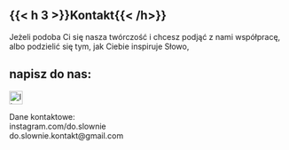 ## {{< h 3 >}}Kontakt{{< /h>}}
<p>
Jeżeli <span class="text-accent">podoba Ci się</span> nasza twórczość i chcesz podjąć z nami <span class="text-accent">współpracę</span>, albo podzielić się tym, jak Ciebie inspiruje <span class="text-accent">Słowo<span>,
<br>
</p>
  
<p>
<h2 class="text-handwritten">napisz do nas:</h2>
</p>
<p>
<img alt="Ikona pióra" src="/img/pen-icon.svg" style="width: 1.5rem;" />
</p>
<p>
Dane kontaktowe:
<br>
<span class="text-accent">instagram.com</span>/do.slownie 
<br><span class="text-accent">do.slownie.kontakt</span>@gmail.com
</p>

